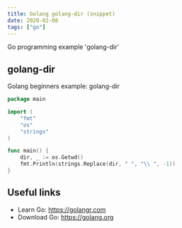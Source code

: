 ```yaml
---
title: Golang golang-dir (snippet)
date: 2020-02-08
tags: ["go"]
---
```

Go programming example 'golang-dir'


## golang-dir

Golang beginners example: golang-dir

```go
package main

import (
	"fmt"
	"os"
	"strings"
)

func main() {
	dir, _ := os.Getwd()
	fmt.Println(strings.Replace(dir, " ", "\\ ", -1))
}

```

## Useful links

- Learn Go: https://golangr.com
- Download Go: https://golang.org
